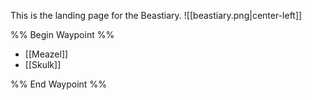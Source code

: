This is the landing page for the Beastiary.
![[beastiary.png|center-left]]

%% Begin Waypoint %%
- [[Meazel]]
- [[Skulk]]

%% End Waypoint %%
